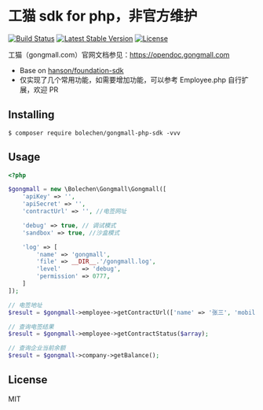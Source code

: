 # 工猫 sdk for php，非官方维护

[![Build Status](https://travis-ci.org/bolechen/gongmall-php-sdk.svg?branch=master)](https://travis-ci.org/bolechen/gongmall-php-sdk)
[![Latest Stable Version](https://poser.pugx.org/bolechen/gongmall-php-sdk/v/stable)](https://packagist.org/packages/bolechen/gongmall-php-sdk)
[![License](https://poser.pugx.org/bolechen/gongmall-php-sdk/license)](https://packagist.org/packages/bolechen/gongmall-php-sdk)

工猫（gongmall.com）官网文档参见：https://opendoc.gongmall.com

- Base on [hanson/foundation-sdk](https://github.com/HanSon/foundation-sdk) 
- 仅实现了几个常用功能，如需要增加功能，可以参考 Employee.php 自行扩展，欢迎 PR

## Installing

```shell
$ composer require bolechen/gongmall-php-sdk -vvv
```

## Usage

```php
<?php

$gongmall = new \Bolechen\Gongmall\Gongmall([
    'apiKey' => '',
    'apiSecret' => '',
    'contractUrl' => '', //电签网址

    'debug' => true, // 调试模式
    'sandbox' => true, //沙盒模式

    'log' => [
        'name' => 'gongmall',
        'file' => __DIR__.'/gongmall.log',
        'level'      => 'debug',
        'permission' => 0777,
    ]
]);

// 电签地址
$result = $gongmall->employee->getContractUrl(['name' => '张三', 'mobile' => 'xxx', 'idNumber' => 'xxx']);

// 查询电签结果
$result = $gongmall->employee->getContractStatus($array);

// 查询企业当前余额
$result = $gongmall->company->getBalance();
```

## License

MIT
